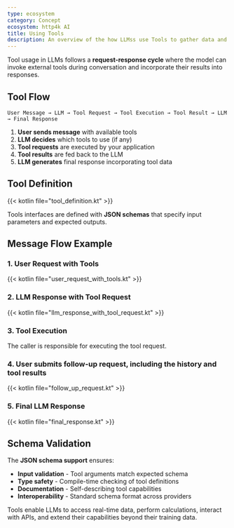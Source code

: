 ```yaml
---
type: ecosystem
category: Concept
ecosystem: http4k AI
title: Using Tools
description: An overview of the how LLMss use Tools to gather data and effect change.
---
```


Tool usage in LLMs follows a **request-response cycle** where the model can invoke external tools during conversation and incorporate their results into responses.

## Tool Flow

```
User Message → LLM → Tool Request → Tool Execution → Tool Result → LLM → Final Response
```

1. **User sends message** with available tools
2. **LLM decides** which tools to use (if any)
3. **Tool requests** are executed by your application
4. **Tool results** are fed back to the LLM
5. **LLM generates** final response incorporating tool data

## Tool Definition

{{< kotlin file="tool_definition.kt" >}}

Tools interfaces are defined with **JSON schemas** that specify input parameters and expected outputs.

## Message Flow Example

### 1. User Request with Tools
{{< kotlin file="user_request_with_tools.kt" >}}

### 2. LLM Response with Tool Request
{{< kotlin file="llm_response_with_tool_request.kt" >}}

### 3. Tool Execution

The caller is responsible for executing the tool request.

### 4. User submits follow-up request, including the history and tool results
{{< kotlin file="follow_up_request.kt" >}}


### 5. Final LLM Response
{{< kotlin file="final_response.kt" >}}

## Schema Validation

The **JSON schema support** ensures:
- **Input validation** - Tool arguments match expected schema
- **Type safety** - Compile-time checking of tool definitions
- **Documentation** - Self-describing tool capabilities
- **Interoperability** - Standard schema format across providers

Tools enable LLMs to access real-time data, perform calculations, interact with APIs, and extend their capabilities beyond their training data.
